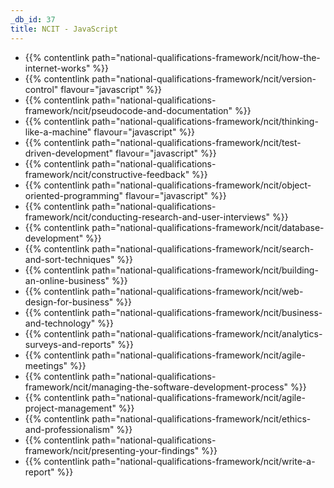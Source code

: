```yaml
---
_db_id: 37
title: NCIT - JavaScript
---
```


- {{% contentlink path="national-qualifications-framework/ncit/how-the-internet-works" %}}
- {{% contentlink path="national-qualifications-framework/ncit/version-control" flavour="javascript" %}}
- {{% contentlink path="national-qualifications-framework/ncit/pseudocode-and-documentation" %}}
- {{% contentlink path="national-qualifications-framework/ncit/thinking-like-a-machine" flavour="javascript" %}}
- {{% contentlink path="national-qualifications-framework/ncit/test-driven-development" flavour="javascript" %}}
- {{% contentlink path="national-qualifications-framework/ncit/constructive-feedback" %}}
- {{% contentlink path="national-qualifications-framework/ncit/object-oriented-programming" flavour="javascript" %}}
- {{% contentlink path="national-qualifications-framework/ncit/conducting-research-and-user-interviews" %}}
- {{% contentlink path="national-qualifications-framework/ncit/database-development" %}}
- {{% contentlink path="national-qualifications-framework/ncit/search-and-sort-techniques" %}}
- {{% contentlink path="national-qualifications-framework/ncit/building-an-online-business" %}}
- {{% contentlink path="national-qualifications-framework/ncit/web-design-for-business" %}}
- {{% contentlink path="national-qualifications-framework/ncit/business-and-technology" %}}
- {{% contentlink path="national-qualifications-framework/ncit/analytics-surveys-and-reports" %}}
- {{% contentlink path="national-qualifications-framework/ncit/agile-meetings" %}}
- {{% contentlink path="national-qualifications-framework/ncit/managing-the-software-development-process" %}}
- {{% contentlink path="national-qualifications-framework/ncit/agile-project-management" %}}
- {{% contentlink path="national-qualifications-framework/ncit/ethics-and-professionalism" %}}
- {{% contentlink path="national-qualifications-framework/ncit/presenting-your-findings" %}}
- {{% contentlink path="national-qualifications-framework/ncit/write-a-report" %}}